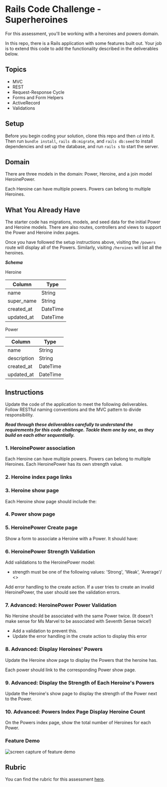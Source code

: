 # Rails Code Challenge - Superheroines

For this assessment, you'll be working with a heroines and powers domain.

In this repo, there is a Rails application with some features built out. Your job is to extend this code to add the functionality described in the deliverables below.

## Topics

- MVC
- REST
- Request-Response Cycle
- Forms and Form Helpers
- ActiveRecord
- Validations

## Setup

Before you begin coding your solution, clone this repo and then `cd` into it. Then run `bundle install`, `rails db:migrate`, and `rails db:seed` to install dependencies and set up the database, and run `rails s` to start the server.

## Domain

There are three models in the domain: Power, Heroine, and a join model HeroinePower.

Each Heroine can have multiple powers. Powers can belong to multiple Heroines.

## What You Already Have

The starter code has migrations, models, and seed data for the initial Power and Heroine models. There are also routes, controllers and views to support the Power and Heroine index pages.

Once you have followed the setup instructions above, visiting the `/powers` route will display all of the Powers. Similarly, visiting `/heroines` will list all the heroines.

***Schema***

Heroine

| Column | Type |
| ------------- | ------------- |
| name | String |
| super_name | String |
| created_at  | DateTime  |
| updated_at  | DateTime  |

Power

| Column | Type |
| ------------- | ------------- |
| name  | String  |
| description | String  |
| created_at  | DateTime  |
| updated_at  | DateTime  |

## Instructions

Update the code of the application to meet the following deliverables. Follow RESTful naming conventions and the MVC pattern to divide responsibility.

***Read through these deliverables carefully to understand the requirements for this code challenge. Tackle them one by one, as they build on each other sequentially.***

### 1. HeroinePower association

<!-- Create the association between the models. Update the schema and models to create the HeroinePower association. -->

<!-- A HeroinePower should have a:

- heroine
- power
- strength, as a string value (e.g. "Strong" or "Weak") -->

Each Heroine can have multiple powers. Powers can belong to multiple Heroines. Each HeroinePower has its own strength value.

### 2. Heroine index page links

<!-- On the heroines index page, a heroine's super name should link to that heroine's show page. -->

### 3. Heroine show page

Each Heroine show page should include the:

<!-- - name (eg. Kamala Khan)
- super name (eg. Ms. Marvel) -->

### 4. Power show page

<!-- Power show page should include the:

- name
- description -->

### 5. HeroinePower Create page

Show a form to associate a Heroine with a Power. It should have:

<!-- - a select dropdown to choose a Heroine -->
<!-- - a select dropdown to choose a Power -->
<!-- - a text input to assign a string value to the HeroinePower's strength
- a submit button to create the HeroinePower -->

<!-- After successfully creating a HeroinePower, the user should be redirected to the selected Heroine's show page. -->

### 6. HeroinePower Strength Validation

Add validations to the HeroinePower model:

- strength must be one of the following values: 'Strong', 'Weak', 'Average'/ <<Moderate>>

Add error handling to the create action. If a user tries to create an invalid HeroinePower, the user should see the validation errors.

### 7. Advanced: HeroinePower Power Validation

No Heroine should be associated with the same Power twice. (It doesn't make sense for Ms Marvel to be associated with Seventh Sense twice!)

- Add a validation to prevent this.
- Update the error handling in the create action to display this error

### 8. Advanced: Display Heroines' Powers

Update the Heroine show page to display the Powers that the heroine has.

Each power should link to the corresponding Power show page.

### 9. Advanced: Display the Strength of Each Heroine's Powers

Update the Heroine's show page to display the strength of the Power next to the Power.

### 10. Advanced: Powers Index Page Display Heroine Count

On the Powers index page, show the total number of Heroines for each Power.

### Feature Demo

![screen capture of feature demo](heroines-features-demo.gif)

## Rubric

You can find the rubric for this assessment [here](https://github.com/learn-co-curriculum/se-rubrics/blob/master/module-2.md).

